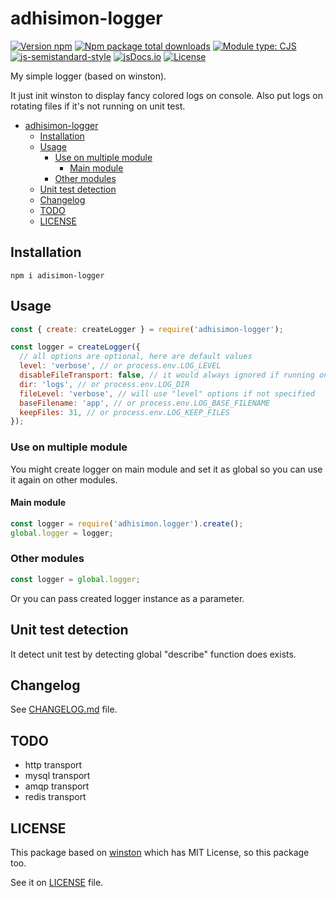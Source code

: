 # adhisimon-logger

[![Version npm](https://img.shields.io/npm/v/adhisimon-logger.svg)](https://www.npmjs.com/package/adhisimon-logger)
[![Npm package total downloads](https://img.shields.io/npm/dt/adhisimon-logger)](https://npmjs.com/package/adhisimon-logger)
[![Module type: CJS](https://img.shields.io/badge/module%20type-cjs-brightgreen)](https://github.com/voxpelli/badges-cjs-esm)
[![js-semistandard-style](https://img.shields.io/badge/code%20style-semistandard-brightgreen.svg)](https://github.com/standard/semistandard)
[![jsDocs.io](https://img.shields.io/badge/jsDocs.io-reference-blue)](https://www.jsdocs.io/package/jsdoc)
[![License](https://img.shields.io/github/license/adhisimon/node-as-logger)](https://github.com/adhisimon/node-as-logger/blob/main/LICENSE)

My simple logger (based on winston).

It just init winston to display fancy colored logs on console.
Also put logs on rotating files if it's not running on
unit test.

- [adhisimon-logger](#adhisimon-logger)
  - [Installation](#installation)
  - [Usage](#usage)
    - [Use on multiple module](#use-on-multiple-module)
      - [Main module](#main-module)
    - [Other modules](#other-modules)
  - [Unit test detection](#unit-test-detection)
  - [Changelog](#changelog)
  - [TODO](#todo)
  - [LICENSE](#license)

## Installation
```shell
npm i adisimon-logger
```

## Usage
```javascript
const { create: createLogger } = require('adhisimon-logger');

const logger = createLogger({
  // all options are optional, here are default values
  level: 'verbose', // or process.env.LOG_LEVEL
  disableFileTransport: false, // it would always ignored if running on unit test
  dir: 'logs', // or process.env.LOG_DIR
  fileLevel: 'verbose', // will use "level" options if not specified
  baseFilename: 'app', // or process.env.LOG_BASE_FILENAME
  keepFiles: 31, // or process.env.LOG_KEEP_FILES
});
```

### Use on multiple module
You might create logger on main module and set it as global
so you can use it again on other modules.

#### Main module
```javascript
const logger = require('adhisimon.logger').create();
global.logger = logger;
```

### Other modules
```javascript
const logger = global.logger;
```

Or you can pass created logger instance as a parameter.

## Unit test detection
It detect unit test by detecting global "describe" function does exists.

## Changelog
See [CHANGELOG.md](CHANGELOG.md) file.

## TODO
- http transport
- mysql transport
- amqp transport
- redis transport

## LICENSE
This package based on [winston](https://github.com/winstonjs/winston) which
has MIT License, so this package too.

See it on [LICENSE](LICENSE) file.
